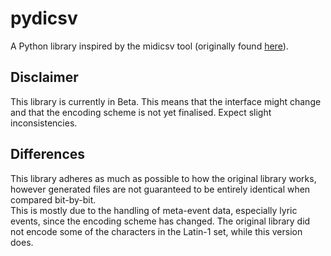 # pydicsv
A Python library inspired by the midicsv tool (originally found [here](http://www.fourmilab.ch/webtools/midicsv/)).

## Disclaimer
This library is currently in Beta. This means that the interface might change and that the encoding scheme is not yet finalised. Expect slight inconsistencies.

## Differences
This library adheres as much as possible to how the original library works, however generated files are not guaranteed to be entirely identical when compared bit-by-bit.  
This is mostly due to the handling of meta-event data, especially lyric events, since the encoding scheme has changed. The original library did not encode some of the characters in the Latin-1 set, while this version does.
